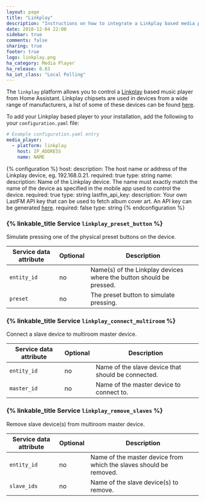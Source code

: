 ```yaml
---
layout: page
title: "Linkplay"
description: "Instructions on how to integrate a Linkplay based media player into Home Assistant."
date: 2018-12-04 22:00
sidebar: true
comments: false
sharing: true
footer: true
logo: linkplay.png
ha_category: Media Player
ha_release: 0.83
ha_iot_class: "Local Polling"
---
```



The `linkplay` platform allows you to control a [Linkplay](https://linkplay.com/) based music player from Home Assistant. Linkplay chipsets are used in devices from a wide range of manufacturers, a list of some of these devices can be found [here](https://linkplay.com/featured-products/).

To add your Linkplay based player to your installation, add the following to your `configuration.yaml` file:

```yaml
# Example configuration.yaml entry
media_player:
  - platform: linkplay
    host: IP_ADDRESS
    name: NAME
```

{% configuration %}
host:
  description: The host name or address of the Linkplay device, eg. 192.168.0.21.
  required: true
  type: string
name:
  description: Name of the Linkplay device. The name must exactly match the name of the device as specified in the mobile app used to control the device.
  required: true
  type: string
lastfm_api_key:
  description: Your own LastFM API key that can be used to fetch album cover art. An API key can be generated [here](https://www.last.fm/api/account/create).
  required: false
  type: string
{% endconfiguration %}

### {% linkable_title Service `linkplay_preset_button` %}

Simulate pressing one of the physical preset buttons on the device.

| Service data attribute | Optional | Description |
| ---------------------- | -------- | ----------- |
| `entity_id` | no | Name(s) of the Linkplay devices where the button should be pressed.
| `preset` | no | The preset button to simulate pressing.

### {% linkable_title Service `linkplay_connect_multiroom` %}

Connect a slave device to multiroom master device.

| Service data attribute | Optional | Description |
| ---------------------- | -------- | ----------- |
| `entity_id` | no | Name of the slave device that should be connected.
| `master_id` | no | Name of the master device to connect to.

### {% linkable_title Service `linkplay_remove_slaves` %}

Remove slave device(s) from multiroom master device.

| Service data attribute | Optional | Description |
| ---------------------- | -------- | ----------- |
| `entity_id` | no | Name of the master device from which the slaves should be removed.
| `slave_ids` | no | Name of the slave device(s) to remove.

